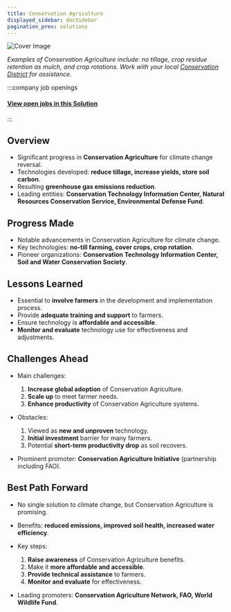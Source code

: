 ```yaml
---
title: Conservation Agriculture
displayed_sidebar: docSidebar
pagination_prev: solutions
---
```

![Cover Image](../static/img/conservation-agriculture.jpg)

*Examples of Conservation Agriculture include: no tillage, crop residue retention as mulch, and crop rotations. Work with your local [Conservation District](https://www.nacdnet.org/) for assistance.*


:::company job openings
  #### [View open jobs in this Solution](https://climatebase.org/jobs?l=&q=&drawdown_solutions=Conservation+Agriculture)
:::

## Overview

* Significant progress in **Conservation Agriculture** for climate change reversal.
* Technologies developed: **reduce tillage, increase yields, store soil carbon**.
* Resulting **greenhouse gas emissions reduction**.
* Leading entities: **Conservation Technology Information Center, Natural Resources Conservation Service, Environmental Defense Fund**.

## Progress Made

* Notable advancements in Conservation Agriculture for climate change.
* Key technologies: **no-till farming, cover crops, crop rotation**.
* Pioneer organizations: **Conservation Technology Information Center, Soil and Water Conservation Society**.

## Lessons Learned

* Essential to **involve farmers** in the development and implementation process.
* Provide **adequate training and support** to farmers.
* Ensure technology is **affordable and accessible**.
* **Monitor and evaluate** technology use for effectiveness and adjustments.

## Challenges Ahead

* Main challenges:

  1. **Increase global adoption** of Conservation Agriculture.
  2. **Scale up** to meet farmer needs.
  3. **Enhance productivity** of Conservation Agriculture systems.
* Obstacles:

  1. Viewed as **new and unproven** technology.
  2. **Initial investment** barrier for many farmers.
  3. Potential **short-term productivity drop** as soil recovers.
* Prominent promoter: **Conservation Agriculture Initiative** (partnership including FAO).

## Best Path Forward

* No single solution to climate change, but Conservation Agriculture is promising.
* Benefits: **reduced emissions, improved soil health, increased water efficiency**.
* Key steps:

  1. **Raise awareness** of Conservation Agriculture benefits.
  2. Make it **more affordable and accessible**.
  3. **Provide technical assistance** to farmers.
  4. **Monitor and evaluate** for effectiveness.
* Leading promoters: **Conservation Agriculture Network, FAO, World Wildlife Fund**.